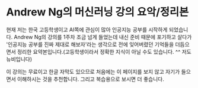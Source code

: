 # Andrew Ng의 머신러닝 강의 요악/정리본

현재 저는 한국 고등학생이고 AI쪽에 관심이 많아 인공지능 공부를 시작하게 되었습니다. Andrew Ng의 강의를 1주차 조금 넘게 들었는데 내신 준비 때문에 포기하고 살다가 '인공지능 공부를 진짜 제대로 해보자'라는 생각으로 전에 잊어버렸던 기억들을 더듬으면서 정리한 요약본입니다.(고등학생이라서 정확한 지식이 아닐 수도 있습니다. ^^ 저도 뉴비입니다)


이 강의는 무료이고 한글 자막도 있으므로 처음에는 이 페이지를 보지 않고 자기가 들으면서 이해하시는 것을 추천합니다. 그리고 복습용으로 보시면 더 좋습니다.
